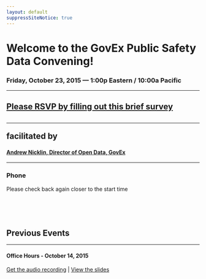 ```yaml
---
layout: default
suppressSiteNotice: true
---
```


  <div class="row center-block">
      <h1>Welcome to the GovEx Public Safety Data Convening!</h1>
      <h3>Friday, October 23, 2015 &mdash; 1:00p Eastern / 10:00a Pacific</h3>
      <hr />
      <p class="bg-warning"><h2><a href="https://docs.google.com/forms/d/1QCsfZ2oT_dzDzP9Vl3teESU7qIDSaVOBvlVV2QVBx38/viewform">Please RSVP by filling out this brief survey</a><h2></p>
      <hr />
      <p>facilitated by</p>
      <h4><a href="https://www.linkedin.com/in/andrewnicklin">Andrew Nicklin, Director of Open Data, GovEx</a></h4>
      <hr />
      <!-- <h3>Thanks for joining!</h3> -->
      <!-- <h3>Please select an option to connect:</h3> -->
  </div>
  <div class="row">
<!--    <div class="col-md-6">
      <div class="panel panel-info">
        <div class="panel-heading"><h3 class="panel-title"><span class="glyphicon glyphicon-facetime-video"></span> Video Conference</h3></div>
        <div class="panel-body">
          <p>Uses Google Hangouts; webcam, microphone, and speakers/headset required.</p>
          <h3><a class="btn btn-primary" href="https://hangouts.google.com/call/y56o6ujve4cdw674z6wtm75bcma" role="button">Join now!</a></h3>
        </div>
      </div>
    </div>
    <div class="col-md-6">  -->
      <div class="panel panel-info">
        <div class="panel-heading"><h3 class="panel-title"><span class="glyphicon glyphicon-earphone"></span> Phone</h3></div>
        <div class="panel-body">
          <p>Please check back again closer to the start time</p>
          <!-- <p>Please call:</p> -->
          <!-- <h3><a href="tel:410-934-0474">410-934-0474</a></h3> -->
          <!-- <h3><a href="tel:410-989-5752">410-989-5752</a></h3> -->
        </div>
      </div>
<!--    </div>    -->
  </div>
  <br />
  <br />
  <br />
  <div class="row">
    <h2>Previous Events</h2>
    <hr />
    <h4>Office Hours - October 14, 2015</h4>
    <p>
      <a href="https://drive.google.com/file/d/0B1QndTlkKRzEX2NEZUZmMjl4a2M/view">Get the audio recording</a> | 
      <a href="https://drive.google.com/file/d/0B3D_5mo12oglcUxBTlZqdGtOVWs/view">View the slides</a>
    </p>
  </div>
      
